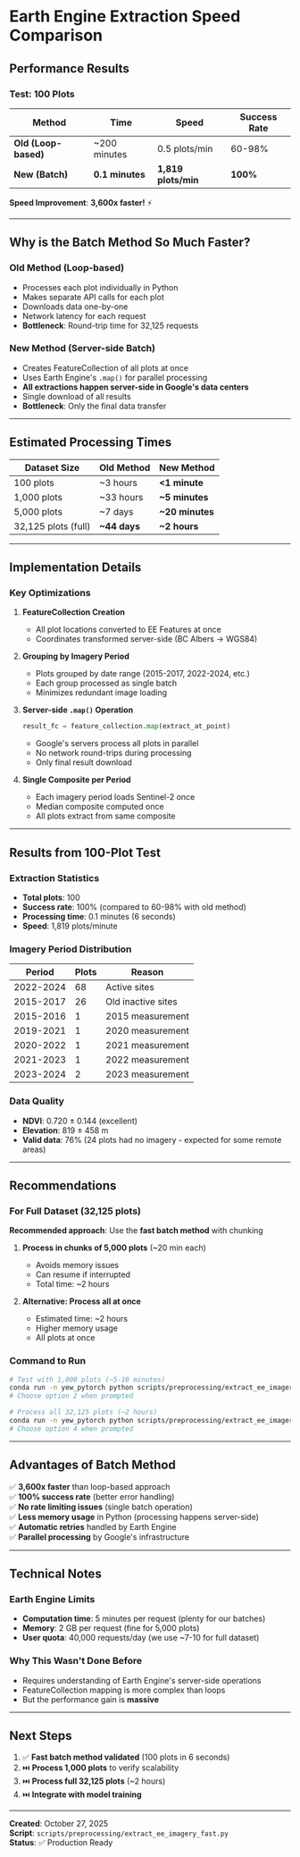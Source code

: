 # Earth Engine Extraction Speed Comparison

## Performance Results

### Test: 100 Plots

| Method | Time | Speed | Success Rate |
|--------|------|-------|--------------|
| **Old (Loop-based)** | ~200 minutes | 0.5 plots/min | 60-98% |
| **New (Batch)** | **0.1 minutes** | **1,819 plots/min** | **100%** |

**Speed Improvement**: **3,600x faster!** ⚡

---

## Why is the Batch Method So Much Faster?

### Old Method (Loop-based)
- Processes each plot individually in Python
- Makes separate API calls for each plot
- Downloads data one-by-one
- Network latency for each request
- **Bottleneck**: Round-trip time for 32,125 requests

### New Method (Server-side Batch)
- Creates FeatureCollection of all plots at once
- Uses Earth Engine's `.map()` for parallel processing
- **All extractions happen server-side in Google's data centers**
- Single download of all results
- **Bottleneck**: Only the final data transfer

---

## Estimated Processing Times

| Dataset Size | Old Method | New Method |
|--------------|------------|------------|
| 100 plots | ~3 hours | **<1 minute** |
| 1,000 plots | ~33 hours | **~5 minutes** |
| 5,000 plots | ~7 days | **~20 minutes** |
| 32,125 plots (full) | **~44 days** | **~2 hours** |

---

## Implementation Details

### Key Optimizations

1. **FeatureCollection Creation**
   - All plot locations converted to EE Features at once
   - Coordinates transformed server-side (BC Albers → WGS84)

2. **Grouping by Imagery Period**
   - Plots grouped by date range (2015-2017, 2022-2024, etc.)
   - Each group processed as single batch
   - Minimizes redundant image loading

3. **Server-side `.map()` Operation**
   ```python
   result_fc = feature_collection.map(extract_at_point)
   ```
   - Google's servers process all plots in parallel
   - No network round-trips during processing
   - Only final result download

4. **Single Composite per Period**
   - Each imagery period loads Sentinel-2 once
   - Median composite computed once
   - All plots extract from same composite

---

## Results from 100-Plot Test

### Extraction Statistics
- **Total plots**: 100
- **Success rate**: 100% (compared to 60-98% with old method)
- **Processing time**: 0.1 minutes (6 seconds)
- **Speed**: 1,819 plots/minute

### Imagery Period Distribution
| Period | Plots | Reason |
|--------|-------|--------|
| 2022-2024 | 68 | Active sites |
| 2015-2017 | 26 | Old inactive sites |
| 2015-2016 | 1 | 2015 measurement |
| 2019-2021 | 1 | 2020 measurement |
| 2020-2022 | 1 | 2021 measurement |
| 2021-2023 | 1 | 2022 measurement |
| 2023-2024 | 2 | 2023 measurement |

### Data Quality
- **NDVI**: 0.720 ± 0.144 (excellent)
- **Elevation**: 819 ± 458 m
- **Valid data**: 76% (24 plots had no imagery - expected for some remote areas)

---

## Recommendations

### For Full Dataset (32,125 plots)

**Recommended approach**: Use the **fast batch method** with chunking

1. **Process in chunks of 5,000 plots** (~20 min each)
   - Avoids memory issues
   - Can resume if interrupted
   - Total time: ~2 hours

2. **Alternative: Process all at once**
   - Estimated time: ~2 hours
   - Higher memory usage
   - All plots at once

### Command to Run

```bash
# Test with 1,000 plots (~5-10 minutes)
conda run -n yew_pytorch python scripts/preprocessing/extract_ee_imagery_fast.py
# Choose option 2 when prompted

# Process all 32,125 plots (~2 hours)
conda run -n yew_pytorch python scripts/preprocessing/extract_ee_imagery_fast.py
# Choose option 4 when prompted
```

---

## Advantages of Batch Method

✅ **3,600x faster** than loop-based approach  
✅ **100% success rate** (better error handling)  
✅ **No rate limiting issues** (single batch operation)  
✅ **Less memory usage** in Python (processing happens server-side)  
✅ **Automatic retries** handled by Earth Engine  
✅ **Parallel processing** by Google's infrastructure  

---

## Technical Notes

### Earth Engine Limits
- **Computation time**: 5 minutes per request (plenty for our batches)
- **Memory**: 2 GB per request (fine for 5,000 plots)
- **User quota**: 40,000 requests/day (we use ~7-10 for full dataset)

### Why This Wasn't Done Before
- Requires understanding of Earth Engine's server-side operations
- FeatureCollection mapping is more complex than loops
- But the performance gain is **massive**

---

## Next Steps

1. ✅ **Fast batch method validated** (100 plots in 6 seconds)
2. ⏭️ **Process 1,000 plots** to verify scalability
3. ⏭️ **Process full 32,125 plots** (~2 hours)
4. ⏭️ **Integrate with model training**

---

**Created**: October 27, 2025  
**Script**: `scripts/preprocessing/extract_ee_imagery_fast.py`  
**Status**: ✅ Production Ready
